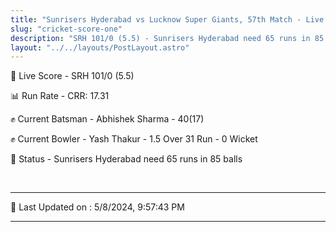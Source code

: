 ```yaml
---
title: "Sunrisers Hyderabad vs Lucknow Super Giants, 57th Match - Live Cricket Score"
slug: "cricket-score-one"
description: "SRH 101/0 (5.5) - Sunrisers Hyderabad need 65 runs in 85 balls."
layout: "../../layouts/PostLayout.astro"
---
```


🔴 Live Score - SRH 101/0 (5.5)  

📊 Run Rate - CRR: 17.31  

✊ Current Batsman - Abhishek Sharma - 40(17)  

✊ Current Bowler - Yash Thakur - 1.5 Over 31 Run - 0 Wicket  

📑 Status - Sunrisers Hyderabad need 65 runs in 85 balls

<br />

***

📝 Last Updated on : 5/8/2024, 9:57:43 PM

***

